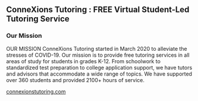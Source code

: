 ## ConneXions Tutoring : FREE Virtual Student-Led Tutoring Service

### Our Mission
OUR MISSION
ConneXions Tutoring started in March 2020 to alleviate the stresses of COVID-19. Our mission is to provide free ​tutoring services in all areas of study for students in grades K-12. From schoolwork to standardized test preparation to college application support, we have tutors and advisors that accommodate a wide range of topics. We have supported over 360 students and provided 2100+ hours of service.

[connexionstutoring.com](url)
